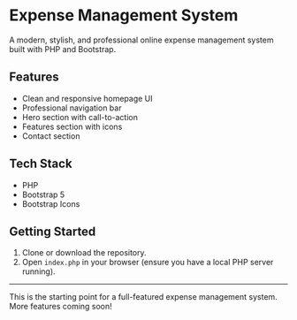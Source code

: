 # Expense Management System

A modern, stylish, and professional online expense management system built with PHP and Bootstrap.

## Features
- Clean and responsive homepage UI
- Professional navigation bar
- Hero section with call-to-action
- Features section with icons
- Contact section

## Tech Stack
- PHP
- Bootstrap 5
- Bootstrap Icons

## Getting Started
1. Clone or download the repository.
2. Open `index.php` in your browser (ensure you have a local PHP server running).

---

This is the starting point for a full-featured expense management system. More features coming soon! 